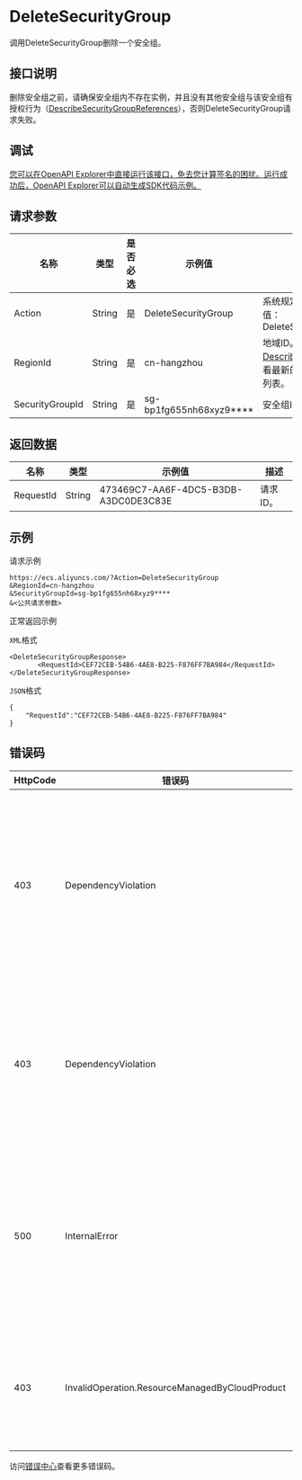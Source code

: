 # DeleteSecurityGroup

调用DeleteSecurityGroup删除一个安全组。

## 接口说明

删除安全组之前，请确保安全组内不存在实例，并且没有其他安全组与该安全组有授权行为（[DescribeSecurityGroupReferences](~~57320~~)），否则DeleteSecurityGroup请求失败。

## 调试

[您可以在OpenAPI Explorer中直接运行该接口，免去您计算签名的困扰。运行成功后，OpenAPI Explorer可以自动生成SDK代码示例。](https://api.aliyun.com/#product=Ecs&api=DeleteSecurityGroup&type=RPC&version=2014-05-26)

## 请求参数

|名称|类型|是否必选|示例值|描述|
|--|--|----|---|--|
|Action|String|是|DeleteSecurityGroup|系统规定参数。取值：DeleteSecurityGroup |
|RegionId|String|是|cn-hangzhou|地域ID。您可以调用[DescribeRegions](~~25609~~)查看最新的阿里云地域列表。 |
|SecurityGroupId|String|是|sg-bp1fg655nh68xyz9\*\*\*\*|安全组ID。 |

## 返回数据

|名称|类型|示例值|描述|
|--|--|---|--|
|RequestId|String|473469C7-AA6F-4DC5-B3DB-A3DC0DE3C83E|请求ID。 |

## 示例

请求示例

```
https://ecs.aliyuncs.com/?Action=DeleteSecurityGroup
&RegionId=cn-hangzhou
&SecurityGroupId=sg-bp1fg655nh68xyz9****
&<公共请求参数>
```

正常返回示例

`XML`格式

```
<DeleteSecurityGroupResponse>
       <RequestId>CEF72CEB-54B6-4AE8-B225-F876FF7BA984</RequestId>
</DeleteSecurityGroupResponse>
```

`JSON`格式

```
{
    "RequestId":"CEF72CEB-54B6-4AE8-B225-F876FF7BA984"
}
```

## 错误码

|HttpCode|错误码|错误信息|描述|
|--------|---|----|--|
|403|DependencyViolation|There is still instance\(s\) in the specified security group.|安全组中还有未释放的实例，请您先释放实例再进行该操作。|
|403|DependencyViolation|The specified security group has been authorized in another one.|指定的安全组已在另一个组中授权，不允许重复授权。|
|500|InternalError|The request processing has failed due to some unknown error.|内部错误，请重试。如果多次尝试失败，请提交工单。|
|403|InvalidOperation.ResourceManagedByCloudProduct|%s|云产品托管的安全组不支持修改操作。|

访问[错误中心](https://error-center.aliyun.com/status/product/Ecs)查看更多错误码。

